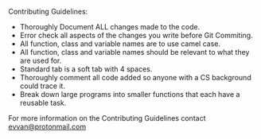 Contributing Guidelines:

- Thoroughly Document ALL changes made to the code.
- Error check all aspects of the changes you write before Git Commiting.
- All function, class and variable names are to use camel case.
- All function, class and variable names should be relevant to what they are used for.
- Standard tab is a soft tab with 4 spaces.
- Thoroughly comment all code added so anyone with a CS background could trace it.
- Break down large programs into smaller functions that each have a reusable task.

For more information on the Contributing Guidelines contact evvan@protonmail.com
